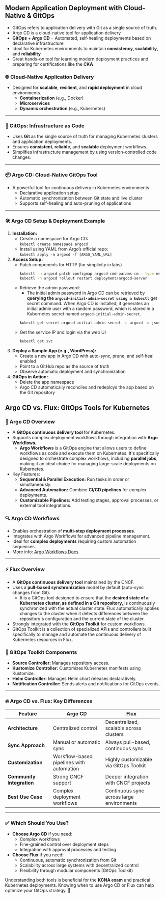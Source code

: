 ## Modern Application Deployment with Cloud-Native & GitOps

- GitOps refers to application delivery with Git as a single source of truth.
- Argo CD is a cloud-native tool for application delivery 
- **GitOps** + **Argo CD** = Automated, self-healing deployments based on declarative infrastructure
- Ideal for Kubernetes environments to maintain **consistency**, **scalability**, and **reliability**
- Great hands-on tool for learning modern deployment practices and preparing for certifications like the **CKA**
### 🌐 Cloud-Native Application Delivery

- Designed for **scalable**, **resilient**, and **rapid deployment** in cloud environments.
	- **Containerization** (e.g., Docker)
	- **Microservices**
	- **Dynamic orchestration** (e.g., Kubernetes)

---

### 🔄 GitOps: Infrastructure as Code

- Uses **Git** as the single source of truth for managing Kubernetes clusters and application deployments.
- Ensures **consistent**, **reliable**, and **scalable** deployment workflows.
- Simplifies infrastructure management by using version-controlled code changes.

---

### 📦 Argo CD: Cloud-Native GitOps Tool

- A powerful tool for continuous delivery in Kubernetes environments.
    - Declarative application setup
    - Automatic synchronization between Git state and live cluster
    - Supports self-healing and auto-pruning of applications

---

### 🛠️ Argo CD Setup & Deployment Example

1. **Installation:**
    - Create a namespace for Argo CD:  
        `kubectl create namespace argocd`
    - Install using YAML from Argo’s official repo:  
        `kubectl apply -n argocd -f [ARGO_YAML_URL]`
2. **Access Setup:**
    - Patch components for HTTP (for simplicity in labs)
	  ```bash
	  kubectl -n argocd patch configmap argocd-cmd-params-cm --type merge -p '{"data":{"server.insegure":"true"}}'
	  kubectl -n argocd rollout restart deployment/argocd-server
	  ```
    - Retrieve the admin password:
	    - The initial admin password in Argo CD can be retrieved by **querying the `argocd-initial-admin-secret using a kubectl`** get secret command. When Argo CD is installed, it generates an initial admin user with a random password, which is stored in a Kubernetes secret named `argocd-initial-admin-secret`.
        ```bash
        kubectl get secret argocd-initial-admin-secret -n argocd -o jsonpath="{.data.password}" | base64 -d
        ```
    - Get the service IP and login via the web UI
      ```bash
      kubectl get svc
      ```
3. **Deploy a Sample App (e.g., WordPress):**
    - Create a new app in Argo CD with auto-sync, prune, and self-heal enabled
    - Point to a GitHub repo as the source of truth
    - Observe automatic deployment and synchronization
4. **GitOps in Action:**
    - Delete the app namespace
    - Argo CD automatically reconciles and redeploys the app based on the Git repository
##  Argo CD vs. Flux: GitOps Tools for Kubernetes

### 📌 Argo CD Overview

- A **GitOps continuous delivery tool** for Kubernetes.
- Supports complex deployment workflows through integration with **Argo Workflows**.
	- **Argo Workflows** is a GitOps engine that allows users to define workflows as code and execute them on Kubernetes. It's specifically designed to orchestrate complex workflows, including **parallel jobs**, making it an ideal choice for managing large-scale deployments on Kubernetes.
- Key Features:
    - **Sequential & Parallel Execution:** Run tasks in order or simultaneously.
    - **Advanced Automation:** Combine **CI/CD pipelines** for complex deployments.
    - **Customizable Pipelines:** Add testing stages, approval processes, or external tool integrations.

### 🔍 Argo CD Workflows

- Enables orchestration of **multi-step deployment processes**.
- Integrates with Argo Workflows for advanced pipeline management.
- Ideal for **complex deployments** requiring custom automation sequences.
- More info: [Argo Workflows Docs](https://argoproj.github.io/workflows/)

---

### ⚡ Flux Overview

- A **GitOps continuous delivery tool** maintained by the CNCF.
- Uses a **pull-based synchronization** model by default (auto-sync changes from Git).
	- It is a GitOps tool designed to ensure that the **desired state of a Kubernetes cluster, as defined in a Git repository,** is continuously synchronized with the actual cluster state. Flux automatically applies changes to the cluster when it detects differences between the repository's configuration and the current state of the cluster.
- Strongly integrated with the **GitOps Toolkit** for custom workflows.
- GitOps Toolkit is a collection of specialized APIs and controllers built specifically to manage and automate the continuous delivery of Kubernetes resources in Flux.

### 🔧 GitOps Toolkit Components

- **Source Controller:** Manages repository access.
- **Kustomize Controller:** Customizes Kubernetes manifests using Kustomize.
- **Helm Controller:** Manages Helm chart releases declaratively.
- **Notification Controller:** Sends alerts and notifications for GitOps events.

---

### 🔥 Argo CD vs. Flux: Key Differences

| Feature                   | **Argo CD**                              | **Flux**                                  |
| ------------------------- | ---------------------------------------- | ----------------------------------------- |
| **Architecture**          | Centralized control                      | Decentralized, scalable across clusters   |
| **Sync Approach**         | Manual or automatic sync                 | Always pull-based, continuous sync        |
| **Customization**         | Workflow-based pipelines with automation | Highly customizable via GitOps Toolkit    |
| **Community Integration** | Strong CNCF support                      | Deeper integration with CNCF projects     |
| **Best Use Case**         | Complex deployment workflows             | Continuous sync across large environments |

---

### ✅ Which Should You Use?

- **Choose Argo CD** if you need:
    - Complex workflows
    - Fine-grained control over deployment steps
    - Integration with approval processes and testing
- **Choose Flux** if you need:
    - Continuous, automatic synchronization from Git
    - Scalability across large systems with decentralized control
    - Flexibility through modular components (GitOps Toolkit)

Understanding both tools is beneficial for the **KCNA exam** and practical Kubernetes deployments. Knowing when to use Argo CD or Flux can help optimize your GitOps strategy. 🚀
